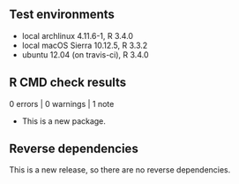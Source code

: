 ## Test environments

* local archlinux 4.11.6-1, R 3.4.0
* local macOS Sierra 10.12.5, R 3.3.2
* ubuntu 12.04 (on travis-ci), R 3.4.0

## R CMD check results

0 errors | 0 warnings | 1 note

* This is a new package.

## Reverse dependencies

This is a new release, so there are no reverse dependencies.
